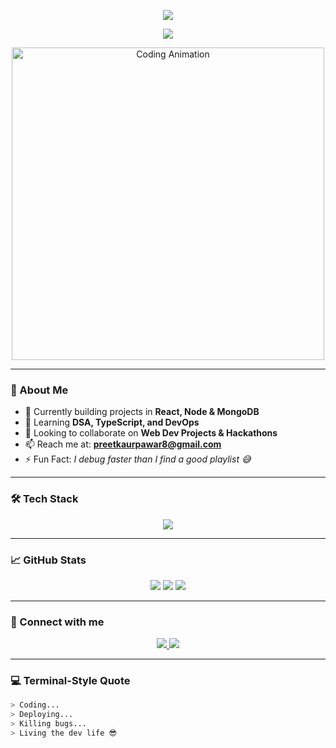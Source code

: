 <!-- Header Wave Animation -->
<p align="center">
  <img src="https://capsule-render.vercel.app/api?type=waving&color=0:00C9FF,100:92FE9D&height=200&section=header&text=Hey!%20I'm%20Manpreet%20Kaur%20🚀&fontSize=40&fontColor=ffffff&animation=twinkling" />
</p>

<!-- Typing Animation -->
<p align="center">
  <img src="https://readme-typing-svg.herokuapp.com?font=Fira+Code&size=24&pause=1000&color=F70056&center=true&vCenter=true&multiline=true&width=600&height=100&lines=Full+Stack+Developer+%7C+MERN+Lover;Code.+Debug.+Deploy.;Let's+Build+Something+Awesome+Together!+%F0%9F%92%BB" />
</p>

<!-- Code Terminal Style Animation -->
<p align="center">
  <img src="https://github.com/ritik307/ritik307/blob/main/images/code.gif" width="500" alt="Coding Animation" />
</p>

---

### 🌟 About Me

- 🔭 Currently building projects in **React, Node & MongoDB**
- 🌱 Learning **DSA, TypeScript, and DevOps**
- 👯 Looking to collaborate on **Web Dev Projects & Hackathons**
- 📫 Reach me at: **preetkaurpawar8@gmail.com**
- ⚡ Fun Fact: *I debug faster than I find a good playlist 😅*

---

### 🛠️ Tech Stack

<p align="center">
  <img src="https://skillicons.dev/icons?i=html,css,js,ts,react,nodejs,express,mongodb,cpp,python,bootstrap,blender" />
</p>

---

### 📈 GitHub Stats

<p align="center">
  <img src="https://github-readme-stats.vercel.app/api?username=kaurpreetman&show_icons=true&theme=radical" />
  <img src="https://github-readme-streak-stats.herokuapp.com/?user=kaurpreetman&theme=radical" />
  <img src="https://github-readme-stats.vercel.app/api/top-langs/?username=kaurpreetman&layout=compact&theme=radical" />
</p>

---

### 🔗 Connect with me

<p align="center">
  <a href="https://linkedin.com/in/manpreet-kaur" target="_blank">
    <img src="https://img.shields.io/badge/-Manpreet%20Kaur-blue?style=for-the-badge&logo=Linkedin&logoColor=white" />
  </a>
  <a href="https://discord.gg/manpreetkaur0613" target="_blank">
    <img src="https://img.shields.io/badge/Discord-%237289DA.svg?style=for-the-badge&logo=discord&logoColor=white" />
  </a>
</p>

---

### 💻 Terminal-Style Quote

```bash
> Coding...
> Deploying...
> Killing bugs...
> Living the dev life 😎
